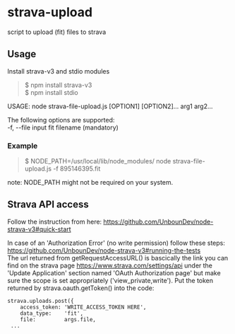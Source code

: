 # strava-upload
script to upload (fit) files to strava

## Usage
Install strava-v3 and stdio modules
> $ npm install strava-v3  
> $ npm install stdio  

USAGE: node strava-file-upload.js [OPTION1] [OPTION2]... arg1 arg2...

The following options are supported:  
-f, --file <ARG1> 	input fit filename (mandatory)

### Example
> $ NODE_PATH=/usr/local/lib/node_modules/  node strava-file-upload.js  -f 895146395.fit

note: NODE_PATH might not be required on your system.


## Strava API access
Follow the instruction from here: https://github.com/UnbounDev/node-strava-v3#quick-start


In case of an 'Authorization Error' (no write permission) follow these steps: https://github.com/UnbounDev/node-strava-v3#running-the-tests  
The url returned from getRequestAccessURL() is bascically the link you can find on the strava page
https://www.strava.com/settings/api under the 'Update Application' section named 'OAuth Authorization page' but make sure the scope is set appropriately ('view_private,write').
Put the token returned by strava.oauth.getToken() into the code:  
```
strava.uploads.post({
    access_token: 'WRITE_ACCESS_TOKEN HERE',
    data_type:    'fit',
    file:         args.file,
 ...
```
